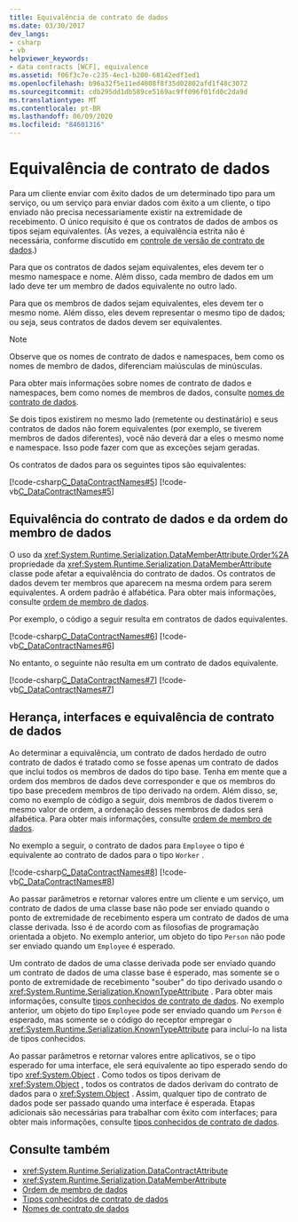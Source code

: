```yaml
---
title: Equivalência de contrato de dados
ms.date: 03/30/2017
dev_langs:
- csharp
- vb
helpviewer_keywords:
- data contracts [WCF], equivalence
ms.assetid: f06f3c7e-c235-4ec1-b200-68142edf1ed1
ms.openlocfilehash: b96a32f5e11ed4808f8f35d02802afd1f48c3072
ms.sourcegitcommit: cdb295dd1db589ce5169ac9ff096f01fd0c2da9d
ms.translationtype: MT
ms.contentlocale: pt-BR
ms.lasthandoff: 06/09/2020
ms.locfileid: "84601316"
---
```

# <a name="data-contract-equivalence"></a>Equivalência de contrato de dados
Para um cliente enviar com êxito dados de um determinado tipo para um serviço, ou um serviço para enviar dados com êxito a um cliente, o tipo enviado não precisa necessariamente existir na extremidade de recebimento. O único requisito é que os contratos de dados de ambos os tipos sejam equivalentes. (Às vezes, a equivalência estrita não é necessária, conforme discutido em [controle de versão de contrato de dados](data-contract-versioning.md).)  
  
 Para que os contratos de dados sejam equivalentes, eles devem ter o mesmo namespace e nome. Além disso, cada membro de dados em um lado deve ter um membro de dados equivalente no outro lado.  
  
 Para que os membros de dados sejam equivalentes, eles devem ter o mesmo nome. Além disso, eles devem representar o mesmo tipo de dados; ou seja, seus contratos de dados devem ser equivalentes.  
  
> [!NOTE]
> Observe que os nomes de contrato de dados e namespaces, bem como os nomes de membro de dados, diferenciam maiúsculas de minúsculas.  
  
 Para obter mais informações sobre nomes de contrato de dados e namespaces, bem como nomes de membros de dados, consulte [nomes de contrato de dados](data-contract-names.md).  
  
 Se dois tipos existirem no mesmo lado (remetente ou destinatário) e seus contratos de dados não forem equivalentes (por exemplo, se tiverem membros de dados diferentes), você não deverá dar a eles o mesmo nome e namespace. Isso pode fazer com que as exceções sejam geradas.  
  
 Os contratos de dados para os seguintes tipos são equivalentes:  
  
 [!code-csharp[C_DataContractNames#5](../../../../samples/snippets/csharp/VS_Snippets_CFX/c_datacontractnames/cs/source.cs#5)]
 [!code-vb[C_DataContractNames#5](../../../../samples/snippets/visualbasic/VS_Snippets_CFX/c_datacontractnames/vb/source.vb#5)]  
  
## <a name="data-member-order-and-data-contract-equivalence"></a>Equivalência do contrato de dados e da ordem do membro de dados  
 O uso da <xref:System.Runtime.Serialization.DataMemberAttribute.Order%2A> propriedade da <xref:System.Runtime.Serialization.DataMemberAttribute> classe pode afetar a equivalência do contrato de dados. Os contratos de dados devem ter membros que aparecem na mesma ordem para serem equivalentes. A ordem padrão é alfabética. Para obter mais informações, consulte [ordem de membro de dados](data-member-order.md).  
  
 Por exemplo, o código a seguir resulta em contratos de dados equivalentes.  
  
 [!code-csharp[C_DataContractNames#6](../../../../samples/snippets/csharp/VS_Snippets_CFX/c_datacontractnames/cs/source.cs#6)]
 [!code-vb[C_DataContractNames#6](../../../../samples/snippets/visualbasic/VS_Snippets_CFX/c_datacontractnames/vb/source.vb#6)]  
  
 No entanto, o seguinte não resulta em um contrato de dados equivalente.  
  
 [!code-csharp[C_DataContractNames#7](../../../../samples/snippets/csharp/VS_Snippets_CFX/c_datacontractnames/cs/source.cs#7)]
 [!code-vb[C_DataContractNames#7](../../../../samples/snippets/visualbasic/VS_Snippets_CFX/c_datacontractnames/vb/source.vb#7)]  
  
## <a name="inheritance-interfaces-and-data-contract-equivalence"></a>Herança, interfaces e equivalência de contrato de dados  
 Ao determinar a equivalência, um contrato de dados herdado de outro contrato de dados é tratado como se fosse apenas um contrato de dados que inclui todos os membros de dados do tipo base. Tenha em mente que a ordem dos membros de dados deve corresponder e que os membros do tipo base precedem membros de tipo derivado na ordem. Além disso, se, como no exemplo de código a seguir, dois membros de dados tiverem o mesmo valor de ordem, a ordenação desses membros de dados será alfabética. Para obter mais informações, consulte [ordem de membro de dados](data-member-order.md).  
  
 No exemplo a seguir, o contrato de dados para `Employee` o tipo é equivalente ao contrato de dados para o tipo `Worker` .  
  
 [!code-csharp[C_DataContractNames#8](../../../../samples/snippets/csharp/VS_Snippets_CFX/c_datacontractnames/cs/source.cs#8)]
 [!code-vb[C_DataContractNames#8](../../../../samples/snippets/visualbasic/VS_Snippets_CFX/c_datacontractnames/vb/source.vb#8)]  
  
 Ao passar parâmetros e retornar valores entre um cliente e um serviço, um contrato de dados de uma classe base não pode ser enviado quando o ponto de extremidade de recebimento espera um contrato de dados de uma classe derivada. Isso é de acordo com as filosofias de programação orientada a objeto. No exemplo anterior, um objeto do tipo `Person` não pode ser enviado quando um `Employee` é esperado.  
  
 Um contrato de dados de uma classe derivada pode ser enviado quando um contrato de dados de uma classe base é esperado, mas somente se o ponto de extremidade de recebimento "souber" do tipo derivado usando o <xref:System.Runtime.Serialization.KnownTypeAttribute> . Para obter mais informações, consulte [tipos conhecidos de contrato de dados](data-contract-known-types.md). No exemplo anterior, um objeto do tipo `Employee` pode ser enviado quando um `Person` é esperado, mas somente se o código do receptor empregar o <xref:System.Runtime.Serialization.KnownTypeAttribute> para incluí-lo na lista de tipos conhecidos.  
  
 Ao passar parâmetros e retornar valores entre aplicativos, se o tipo esperado for uma interface, ele será equivalente ao tipo esperado sendo do tipo <xref:System.Object> . Como todos os tipos derivam de <xref:System.Object> , todos os contratos de dados derivam do contrato de dados para o <xref:System.Object> . Assim, qualquer tipo de contrato de dados pode ser passado quando uma interface é esperada. Etapas adicionais são necessárias para trabalhar com êxito com interfaces; para obter mais informações, consulte [tipos conhecidos de contrato de dados](data-contract-known-types.md).  
  
## <a name="see-also"></a>Consulte também

- <xref:System.Runtime.Serialization.DataContractAttribute>
- <xref:System.Runtime.Serialization.DataMemberAttribute>
- [Ordem de membro de dados](data-member-order.md)
- [Tipos conhecidos de contrato de dados](data-contract-known-types.md)
- [Nomes de contrato de dados](data-contract-names.md)
